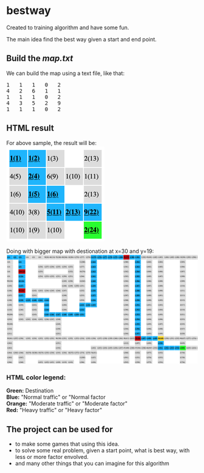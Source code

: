 # bestway

Created to training algorithm and have some fun.

The main idea find the best way given a start and end point.

## Build the *map.txt*
We can build the map using a text file, like that:

<pre>
1   1   1   0   2
4   2   6   1   1
1   1   1   0   2
4   3   5   2   9
1   1   1   0   2
</pre>

## HTML result

For above sample, the result will be:  
![Bestway Sample](https://raw.githubusercontent.com/carlettibruno/bestway/master/samples/bestway_sample.png)


Doing with bigger map with destionation at x=30 and y=19:  
![Bigger Bestway Sample](https://raw.githubusercontent.com/carlettibruno/bestway/master/samples/bigger_bestway_sample.png)

### HTML color legend:
**Green:** Destination   
**Blue:** "Normal traffic" or "Normal factor  
**Orange:** "Moderate traffic" or "Moderate factor"  
**Red:** "Heavy traffic" or "Heavy factor"

## The project can be used for
- to make some games that using this idea.
- to solve some real problem, given a start point, what is best way, with less or more factor envolved.
- and many other things that you can imagine for this algorithm
